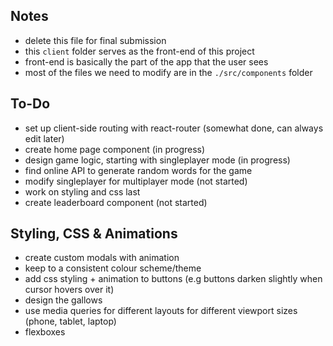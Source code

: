 ## Notes
- delete this file for final submission
- this `client` folder serves as the front-end of this project
- front-end is basically the part of the app that the user sees
- most of the files we need to modify are in the `./src/components` folder

## To-Do
- set up client-side routing with react-router (somewhat done, can always edit later)
- create home page component (in progress)
- design game logic, starting with singleplayer mode (in progress)
- find online API to generate random words for the game
- modify singleplayer for multiplayer mode (not started)
- work on styling and css last
- create leaderboard component (not started)

## Styling, CSS & Animations
- create custom modals with animation
- keep to a consistent colour scheme/theme
- add css styling + animation to buttons (e.g buttons darken slightly when cursor hovers over it)
- design the gallows
- use media queries for different layouts for different viewport sizes (phone, tablet, laptop)
- flexboxes